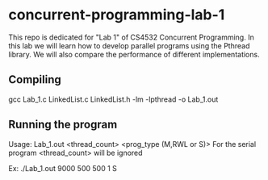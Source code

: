 # concurrent-programming-lab-1
This repo is dedicated for "Lab 1" of CS4532 Concurrent Programming. In this lab we will learn how to develop parallel programs using the Pthread library. We will also compare the performance of different implementations.

## Compiling
gcc Lab_1.c LinkedList.c LinkedList.h -lm -lpthread -o Lab_1.out

## Running the program
Usage: Lab_1.out <mMember> <mInsert> <mDelete> <thread_count> <prog_type (M,RWL or S)>
For the serial program <thread_count> will be ignored

Ex: ./Lab_1.out 9000 500 500 1 S

